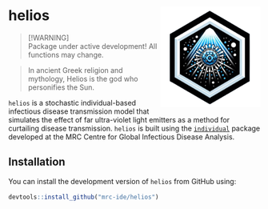
<!-- README.md is generated from README.Rmd. Please edit that file -->

# helios <img src="man/figures/helios_hex.png" align="right" height="200" style="float:right; height:200px;">

> \[!WARNING\]  
> Package under active development! All functions may change.

<!-- badges: start -->
<!-- badges: end -->

> In ancient Greek religion and mythology, Helios is the god who
> personifies the Sun.

`helios` is a stochastic individual-based infectious disease
transmission model that simulates the effect of far ultra-violet light
emitters as a method for curtailing disease transmission. `helios` is
built using the [`individual`](https://github.com/mrc-ide/individual)
package developed at the MRC Centre for Global Infectious Disease
Analysis.

## Installation

You can install the development version of `helios` from GitHub using:

``` r
devtools::install_github("mrc-ide/helios")
```

